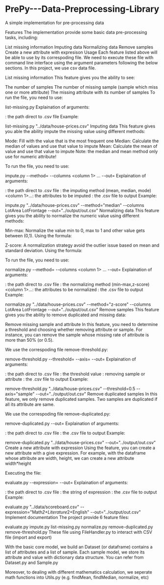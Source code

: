 # PrePy---Data-Preprocessing-Library

A simple implementation for pre-processing data

Features
The implementation provide some basic data pre-processing tasks, including:

List missing information
Imputing data
Normalizing data
Remove samples
Create a new attribute with expresison
Usage
Each feature listed above will be able to use by its correspoding file. We need to execute these file with command line interface using the argument parameters following the below sections. In this project, we use csv data file.

List missing information
This feature gives you the ability to see:

The number of samples
The number of missing sample (sample which miss one or more attribute)
The missing attribute with its number of samples
To run the file, you need to use:

list-missing.py <input-path> 
Explaination of arguments:

<input-path>: the path direct to .csv file
Example:

list-missing.py "../data/house-prices.csv"
Imputing data
This feature gives you able the ability impute the missing value using different methods:

Mode: Fill with the value that is the most frequent one
Median: Calculate the median of values and use that value to impute
Mean: Calculate the mean of value and use that value to impute
Note: the median and mean method only use for numeric attribute!

To run the file, you need to use:

impute.py <input-path> --method=<method> --columns <column 1> ... <column N> --out=<output-path> 
Explaination of arguments:

<input-path>: the path direct to .csv file
<method>: the imputing method (mean, median, mode)
<column 1>...<column N>: the attributes to be imputed
<output-path>: the .csv file to output
Example:

impute.py "../data/house-prices.csv" --method="median" --columns LotArea LotFrontage --out="../output/out.csv"
Normalizing data
This feature gives you the ability to normalize the numeric value using different methods:

Min-max: Normalize the value min to 0, max to 1 and other value gets between (0,1). Using the formula:
 
Z-score: A normalization strategy avoid the outlier issue based on mean and standard deviation. Using the formula:
 
To run the file, you need to use:

normalize.py <input-path> --method=<method> --columns <column 1> ... <column N> --out=<output-path> 
Explaination of arguments:

<input-path>: the path direct to .csv file
<method>: the normalizing method (min-max,z-score)
<column 1>...<column N>: the attributes to be normalized
<output-path>: the .csv file to output
Example:

normalize.py "../data/house-prices.csv" --method="z-score" --columns LotArea LotFrontage --out="../output/out.csv"
Remove samples
This feature gives you the ability to remove duplicated and missing data:

Remove missing sample and attribute
In this feature, you need to determine a threshold and choosing whether removing attribute or sample. For instance, you can remove the sample whose missing rate of attribute is more than 50% (or 0.5).

We use the correspoding file remove-threshold.py:

remove-threshold.py <input-path> --threshold=<threshold> --axis=<axis> --out=<output-path> 
Explaination of arguments:

<input-path>: the path direct to .csv file
<threshold>: the threshold value
<axis>: removing sample or attribute
<output-path>: the .csv file to output
Example:

remove-threshold.py "../data/house-prices.csv" --threshold=0.5 --axis="sample" --out="../output/out.csv" 
Remove duplicated samples
In this feature, we only remove duplicated samples. Two samples are duplicated if all its attribute are same.

We use the correspoding file remove-duplicated.py:

remove-duplicated.py <input-path> --out=<output-path> 
Explaination of arguments:

<input-path>: the path direct to .csv file
<output-path>: the .csv file to output
Example:

remove-duplicated.py "../data/house-prices.csv" --out="../output/out.csv" 
Create a new attribute with expression
Using the feature, you can create a new attribute with a give expression. For example, with the dataframe whose attribute are width, height, we can create a new attribute width*height

Executing the file:

evaluate.py <input-path> --expression=<expression> --out=<output-path>
Explaination of arguments:

<input-path>: the path direct to .csv file
<expression>: the string of expression
<output-path>: the .csv file to output
Example:

evaluate.py "../data/scoreboard.csv" --expression="Math*2+Literature*2+English" --out="../output/out.csv"
Implement documentation
The project provide 6 feature files:

evaluate.py
impute.py
list-missing.py
normalize.py
remove-duplicated.py
remove-threshold.py
These file using FileHandler.py to interact with CSV file (import and export)

With the basic core model, we build an Dataset (or dataframe) contains a list of attributes and a list of sample. Each sample model, we store its attribute and value with dictionary data structure. You can refer from Dataset.py and Sample.py

Moreover, to dealing with different mathematics calculation, we seperate math functions into Utils.py (e.g. findMean, findMedian, normalize, etc)
